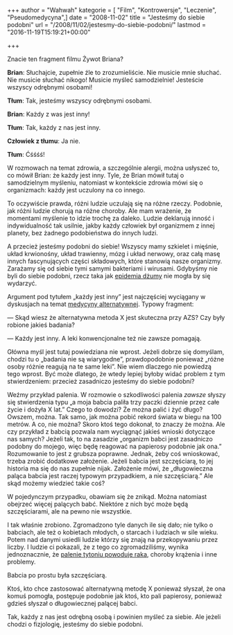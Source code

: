 +++
author = "Wahwah"
kategorie = [ "Film", "Kontrowersje", "Leczenie", "Pseudomedycyna",]
date = "2008-11-02"
title = "Jesteśmy do siebie podobni"
url = "/2008/11/02/jestesmy-do-siebie-podobni/"
lastmod = "2016-11-19T15:19:21+00:00"

+++

Znacie ten fragment filmu Żywot Briana?



**Brian**: Słuchajcie, zupełnie źle to zrozumieliście. Nie musicie mnie słuchać. Nie musicie słuchać nikogo! Musicie myśleć samodzielnie! Jesteście wszyscy odrębnymi osobami!
  
**Tłum**: Tak, jesteśmy wszyscy odrębnymi osobami.
  
**Brian**: Każdy z was jest inny!
  
**Tłum**: Tak, każdy z nas jest inny.
  
**Człowiek z tłumu**: Ja nie.
  
**Tłum**: Ćśśśś!

W rozmowach na temat zdrowia, a szczególnie alergii, można usłyszeć to, co mówił Brian: że każdy jest inny. Tyle, że Brian mówił tutaj o samodzielnym myśleniu, natomiast w kontekście zdrowia mówi się o organizmach: każdy jest uczulony na co innego.

<!--more-->

To oczywiście prawda, różni ludzie uczulają się na różne rzeczy. Podobnie, jak różni ludzie chorują na różne choroby. Ale mam wrażenie, że momentami myślenie to idzie trochę za daleko. Ludzie deklarują inność i indywidualność tak usilnie, jakby każdy człowiek był organizmem z innej planety, bez żadnego podobieństwa do innych ludzi.

A przecież jesteśmy podobni do siebie! Wszyscy mamy szkielet i mięśnie, układ krwionośny, układ trawienny, mózg i układ nerwowy, oraz całą masę innych fascynujących części składowych, które stanowią nasze organizmy. Zarażamy się od siebie tymi samymi bakteriami i wirusami. Gdybyśmy nie byli do siebie podobni, rzecz taka jak [epidemia dżumy][1] nie mogła by się wydarzyć.

Argument pod tytułem „każdy jest inny” jest najczęściej wyciągany w dyskusjach na temat [medycyny alternatywnej][2]. Typowy fragment:

— Skąd wiesz że alternatywna metoda X jest skuteczna przy AZS? Czy były robione jakieś badania?
  
— Każdy jest inny. A leki konwencjonalne też nie zawsze pomagają.

Główna myśl jest tutaj powiedziana nie wprost. Jeżeli dobrze się domyślam, chodzi tu o „badania nie są wiarygodne”, prawdopodobnie ponieważ „różne osoby różnie reagują na te same leki”. Nie wiem dlaczego nie powiedzą tego wprost. Być może dlatego, że wtedy lepiej byłoby widać problem z tym stwierdzeniem: przecież zasadniczo jesteśmy do siebie podobni?

Weźmy przykład palenia. W rozmowie o szkodliwości palenia _zawsze_ słyszy się stwierdzenia typu „a moja babcia paliła trzy paczki dziennie przez całe życie i dożyła X lat.” Czego to dowodzi? Że można palić i żyć długo? Owszem, można. Tak samo, jak można pobić rekord świata w biegu na 100 metrów. A co, nie można? Skoro ktoś tego dokonał, to znaczy że można. Ale czy przykład z babcią pozwala nam wyciągnąć jakieś wnioski dotyczące nas samych? Jeżeli tak, to na zasadzie „organizm babci jest zasadniczo podobny do mojego, więc będę reagować na papierosy podobnie jak ona.” Rozumowanie to jest z grubsza poprawne. Jednak, żeby coś wnioskować, trzeba zrobić dodatkowe założenie. Jeżeli babcia jest szczęściarą, to jej historia ma się do nas zupełnie nijak. Założenie mówi, że „długowieczna paląca babcia jest raczej typowym przypadkiem, a nie szczęściarą.” Ale skąd możemy wiedzieć takie coś?

W pojedynczym przypadku, obawiam się że znikąd. Można natomiast obejrzeć więcej palących babć. Niektóre z nich być może będą szczęściarami, ale na pewno nie wszystkie.

I tak właśnie zrobiono. Zgromadzono tyle danych ile się dało; nie tylko o babciach, ale też o kobietach młodych, o starcach i ludziach w sile wieku. Potem nad danymi usiedli ludzie którzy się znają na przekopywaniu przez liczby. I ludzie ci pokazali, że z tego co zgromadziliśmy, wynika jednoznacznie, że [palenie tytoniu powoduje raka][3], choroby krążenia i inne problemy.

Babcia po prostu była szczęściarą.

Ktoś, kto chce zastosować alternatywną metodę X ponieważ słyszał, że ona komuś pomogła, postępuje podobnie jak ktoś, kto pali papierosy, ponieważ gdzieś słyszał o długowiecznej palącej babci.

Tak, każdy z nas jest odrębną osobą i powinien myśleć za siebie. Ale jeżeli chodzi o fizjologię, jesteśmy do siebie podobni.

 [1]: http://pl.wikipedia.org/wiki/Czarna_%C5%9Bmier%C4%87
 [2]: http://www.atopowe-zapalenie.pl/atopedia/Krytyka_medycyny_alternatywnej
 [3]: http://pl.wikipedia.org/wiki/Dym_tytoniowy#Oddzia.C5.82ywanie_czynnego_palenia_na_zdrowie
